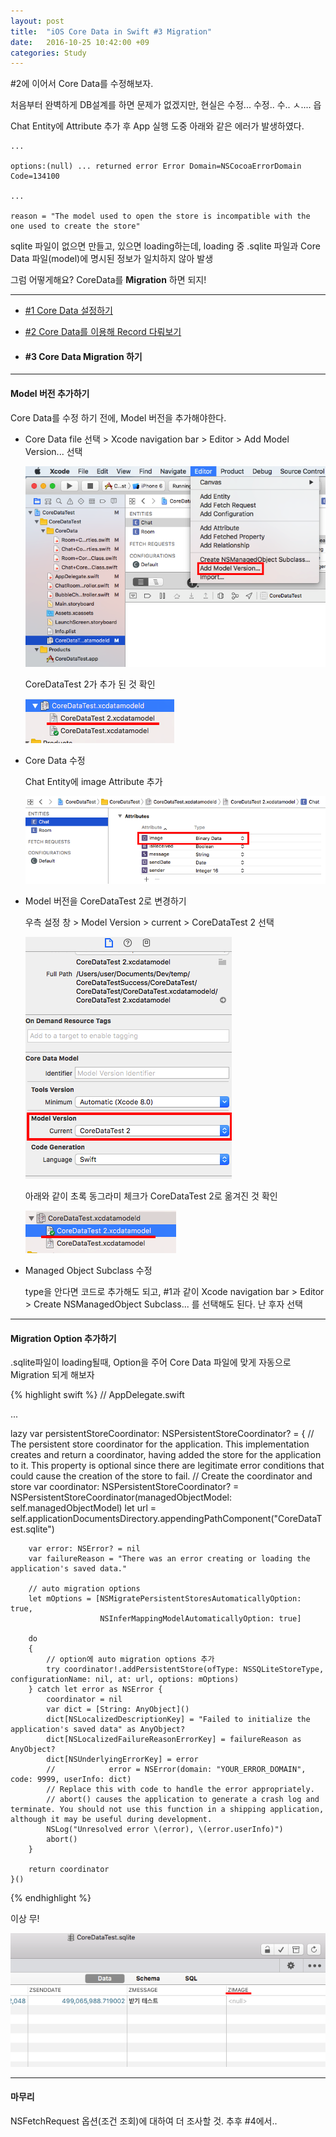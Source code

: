 ```yaml
---
layout: post
title:  "iOS Core Data in Swift #3 Migration"
date:   2016-10-25 10:42:00 +09
categories: Study
---
```


#2에 이어서 Core Data를 수정해보자.

처음부터 완벽하게 DB설계를 하면 문제가 없겠지만, 현실은 수정... 수정.. 수.. ㅅ.... 읍

Chat Entity에 Attribute 추가 후 App 실행 도중 아래와 같은 에러가 발생하였다.

    ...

    options:(null) ... returned error Error Domain=NSCocoaErrorDomain Code=134100

    ...

    reason = "The model used to open the store is incompatible with the one used to create the store"

sqlite 파일이 없으면 만들고, 있으면 loading하는데,
loading 중 .sqlite 파일과 Core Data 파일(model)에 명시된 정보가 일치하지 않아 발생

그럼 어떻게해요? CoreData를 **Migration** 하면 되지!

---

* [#1 Core Data 설정하기](https://ham1955burger.github.io/study/2016/10/20/iOS-coredata-in-chapter-1.html)

* [#2 Core Data를 이용해 Record 다뤄보기](https://ham1955burger.github.io/study/2016/10/20/iOS-coredata-in-chapter-2.html)

* <h4> #3 Core Data Migration 하기 </h4>

---

<h4> Model 버전 추가하기 </h4>

Core Data를 수정 하기 전에, Model 버전을 추가해야한다.

* Core Data file 선택 > Xcode navigation bar > Editor > Add Model Version... 선택

  ![coredata_add_model_version](/assets/images/coreData_chapter_3/coredata_add_model_version.png)

  CoreDataTest 2가 추가 된 것 확인

  ![coredata_add_model_version_success](/assets/images/coreData_chapter_3/coredata_add_model_version_success.png)

* Core Data 수정

  Chat Entity에 image Attribute 추가

  ![coredata_update_chat_entity](/assets/images/coreData_chapter_3/coredata_update_chat_entity.png)

* Model 버전을 CoreDataTest 2로 변경하기

  우측 설정 창 > Model Version > current > CoreDataTest 2 선택

  ![coredata_model_version_setting](/assets/images/coreData_chapter_3/coredata_model_version_setting.png)

  아래와 같이 초록 동그라미 체크가 CoreDataTest 2로 옮겨진 것 확인

  ![coredata_model_version_setting_success](/assets/images/coreData_chapter_3/coredata_model_version_setting_success.png)



* Managed Object Subclass 수정

  type을 안다면 코드로 추가해도 되고, #1과 같이 Xcode navigation bar > Editor > Create NSManagedObject Subclass... 를 선택해도 된다. 난 후자 선택

---

<h4> Migration Option 추가하기 </h4>

.sqlite파일이 loading될때, Option을 주어 Core Data 파일에 맞게 자동으로 Migration 되게 해보자


{% highlight swift %}
  // AppDelegate.swift

  ...

  lazy var persistentStoreCoordinator: NSPersistentStoreCoordinator? = {
        // The persistent store coordinator for the application. This implementation creates and return a coordinator, having added the store for the application to it. This property is optional since there are legitimate error conditions that could cause the creation of the store to fail.
        // Create the coordinator and store
        var coordinator: NSPersistentStoreCoordinator? = NSPersistentStoreCoordinator(managedObjectModel: self.managedObjectModel)
        let url = self.applicationDocumentsDirectory.appendingPathComponent("CoreDataTest.sqlite")

        var error: NSError? = nil
        var failureReason = "There was an error creating or loading the application's saved data."

        // auto migration options
        let mOptions = [NSMigratePersistentStoresAutomaticallyOption: true,
                        NSInferMappingModelAutomaticallyOption: true]

        do
        {
            // option에 auto migration options 추가
            try coordinator!.addPersistentStore(ofType: NSSQLiteStoreType, configurationName: nil, at: url, options: mOptions)
        } catch let error as NSError {
            coordinator = nil
            var dict = [String: AnyObject]()
            dict[NSLocalizedDescriptionKey] = "Failed to initialize the application's saved data" as AnyObject?
            dict[NSLocalizedFailureReasonErrorKey] = failureReason as AnyObject?
            dict[NSUnderlyingErrorKey] = error
            //            error = NSError(domain: "YOUR_ERROR_DOMAIN", code: 9999, userInfo: dict)
            // Replace this with code to handle the error appropriately.
            // abort() causes the application to generate a crash log and terminate. You should not use this function in a shipping application, although it may be useful during development.
            NSLog("Unresolved error \(error), \(error.userInfo)")
            abort()
        }

        return coordinator
    }()
{% endhighlight %}

이상 무!

![coredata_add_attribute_success](/assets/images/coreData_chapter_3/coredata_add_attribute_success.png)

---

<h4> 마무리 </h4>

NSFetchRequest 옵션(조건 조회)에 대하여 더 조사할 것. 추후 #4에서..
